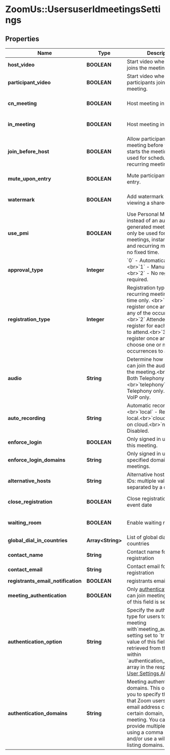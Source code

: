 # ZoomUs::UsersuserIdmeetingsSettings

## Properties
Name | Type | Description | Notes
------------ | ------------- | ------------- | -------------
**host_video** | **BOOLEAN** | Start video when the host joins the meeting. | [optional] 
**participant_video** | **BOOLEAN** | Start video when participants join the meeting. | [optional] 
**cn_meeting** | **BOOLEAN** | Host meeting in China. | [optional] [default to false]
**in_meeting** | **BOOLEAN** | Host meeting in India. | [optional] [default to false]
**join_before_host** | **BOOLEAN** | Allow participants to join the meeting before the host starts the meeting. Only used for scheduled or recurring meetings. | [optional] [default to false]
**mute_upon_entry** | **BOOLEAN** | Mute participants upon entry. | [optional] [default to false]
**watermark** | **BOOLEAN** | Add watermark when viewing a shared screen. | [optional] [default to false]
**use_pmi** | **BOOLEAN** | Use Personal Meeting ID instead of an automatically generated meeting ID. It can only be used for scheduled meetings, instant meetings and recurring meetings with no fixed time. | [optional] [default to false]
**approval_type** | **Integer** | &#x60;0&#x60; - Automatically approve.&lt;br&gt;&#x60;1&#x60; - Manually approve.&lt;br&gt;&#x60;2&#x60; - No registration required. | [optional] 
**registration_type** | **Integer** | Registration type. Used for recurring meeting with fixed time only. &lt;br&gt;&#x60;1&#x60; Attendees register once and can attend any of the occurrences.&lt;br&gt;&#x60;2&#x60; Attendees need to register for each occurrence to attend.&lt;br&gt;&#x60;3&#x60; Attendees register once and can choose one or more occurrences to attend. | [optional] 
**audio** | **String** | Determine how participants can join the audio portion of the meeting.&lt;br&gt;&#x60;both&#x60; - Both Telephony and VoIP.&lt;br&gt;&#x60;telephony&#x60; - Telephony only.&lt;br&gt;&#x60;voip&#x60; - VoIP only. | [optional] [default to &#39;both&#39;]
**auto_recording** | **String** | Automatic recording:&lt;br&gt;&#x60;local&#x60; - Record on local.&lt;br&gt;&#x60;cloud&#x60; -  Record on cloud.&lt;br&gt;&#x60;none&#x60; - Disabled. | [optional] [default to &#39;none&#39;]
**enforce_login** | **BOOLEAN** | Only signed in users can join this meeting. | [optional] 
**enforce_login_domains** | **String** | Only signed in users with specified domains can join meetings. | [optional] 
**alternative_hosts** | **String** | Alternative host&#39;s emails or IDs: multiple values separated by a comma. | [optional] 
**close_registration** | **BOOLEAN** | Close registration after event date | [optional] [default to false]
**waiting_room** | **BOOLEAN** | Enable waiting room | [optional] [default to false]
**global_dial_in_countries** | **Array&lt;String&gt;** | List of global dial-in countries | [optional] 
**contact_name** | **String** | Contact name for registration | [optional] 
**contact_email** | **String** | Contact email for registration | [optional] 
**registrants_email_notification** | **BOOLEAN** | registrants email notification | [optional] 
**meeting_authentication** | **BOOLEAN** | Only [authenticated](https://support.zoom.us/hc/en-us/articles/360037117472-Authentication-Profiles-for-Meetings-and-Webinars) users can join meeting if the value of this field is set to &#x60;true&#x60;. | [optional] 
**authentication_option** | **String** | Specify the authentication type for users to join a meeting with&#x60;meeting_authentication&#x60; setting set to &#x60;true&#x60;. The value of this field can be retrieved from the &#x60;id&#x60; field within &#x60;authentication_options&#x60; array in the response of [Get User Settings API](https://marketplace.zoom.us/docs/api-reference/zoom-api/users/usersettings). | [optional] 
**authentication_domains** | **String** | Meeting authentication domains. This option, allows you to specify the rule so that Zoom users, whose email address contains a certain domain, can join the meeting. You can either provide multiple domains, using a comma in between and/or use a wildcard for listing domains. | [optional] 


